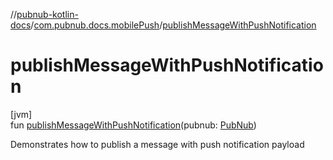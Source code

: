 //[pubnub-kotlin-docs](../../index.md)/[com.pubnub.docs.mobilePush](index.md)/[publishMessageWithPushNotification](publish-message-with-push-notification.md)

# publishMessageWithPushNotification

[jvm]\
fun [publishMessageWithPushNotification](publish-message-with-push-notification.md)(pubnub: [PubNub](../../../../pubnub-kotlin/pubnub-kotlin-api/pubnub-kotlin-api/com.pubnub.api/-pub-nub/index.md))

Demonstrates how to publish a message with push notification payload
